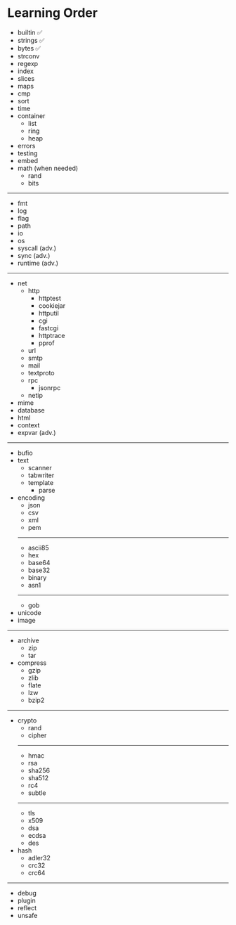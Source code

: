 # Learning Order
- builtin ✅
- strings ✅
- bytes ✅
- strconv
- regexp
- index
- slices
- maps
- cmp
- sort
- time
- container
  - list
  - ring
  - heap
- errors
- testing
- embed
- math (when needed)
  - rand
  - bits
---
- fmt
- log
- flag
- path
- io
- os
- syscall (adv.)
- sync (adv.)
- runtime (adv.)
---
- net
  - http
    - httptest
    - cookiejar
    - httputil
    - cgi
    - fastcgi
    - httptrace
    - pprof
  - url
  - smtp
  - mail
  - textproto
  - rpc
    - jsonrpc
  - netip
- mime
- database
- html
- context
- expvar (adv.)
---
- bufio
- text
  - scanner
  - tabwriter
  - template
    - parse
- encoding
  - json
  - csv
  - xml
  - pem
  ---
  - ascii85
  - hex
  - base64
  - base32
  - binary
  - asn1
  ---
  - gob
- unicode
- image
---
- archive
  - zip
  - tar
- compress
  - gzip
  - zlib
  - flate
  - lzw
  - bzip2
---
- crypto
  - rand
  - cipher
  ---
  - hmac
  - rsa
  - sha256
  - sha512
  - rc4
  - subtle
  ---
  - tls
  - x509
  - dsa
  - ecdsa
  - des
- hash
  - adler32
  - crc32
  - crc64
---
- debug
- plugin
- reflect
- unsafe